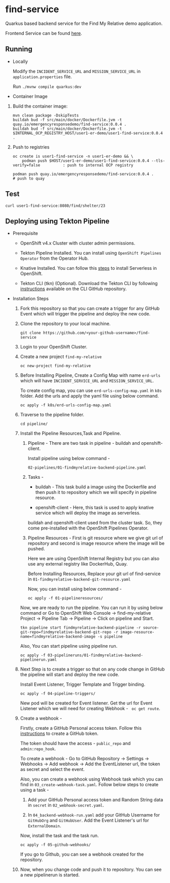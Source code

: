 # find-service

Quarkus based backend service for the Find My Relative demo application.

Frontend Service can be found [here](https://github.com/Emergency-Response-Demo/findmyrelative-frontend). 

## Running

- Locally

    Modify the `INCIDENT_SERVICE_URL` and `MISSION_SERVICE_URL` in `application.properties` file.

    Run `./mvnw compile quarkus:dev`
  
- Container Image

1. Build the container image:
   
    ```
    mvn clean package -DskipTests
    buildah bud -f src/main/docker/Dockerfile.jvm -t quay.io/emergencyresponsedemo/find-service:0.0.4 .
    buildah bud -f src/main/docker/Dockerfile.jvm -t $INTERNAL_OCP_REGISTRY_HOST/user1-er-demo/user1-find-service:0.0.4 .
    ```

2. Push to registries
   ```
   oc create is user1-find-service -n user1-er-demo && \
       podman push $HOST/user1-er-demo/user1-find-service:0.0.4 --tls-verify=false          : push to internal OCP registry 

   podman push quay.io/emergencyresponsedemo/find-service:0.0.4 .                           # push to quay
   ```

## Test

  ```
  curl user1-find-service:8080/find/shelter/23
  ```

  
## Deploying using Tekton Pipeline

* Prerequisite

    - OpenShift v4.x Cluster with cluster admin permissions.
     
    - Tekton Pipeline Installed. You can install using `OpenShift Pipelines Operator` from the Operator Hub.
    
    - Knative Installed. You can follow this [steps](https://docs.openshift.com/container-platform/4.2/serverless/installing-openshift-serverless.html) to install Serverless in OpenShift. 
    
    - Tekton CLI (tkn) (Optional). Download the Tekton CLI by following [instructions](https://github.com/tektoncd/cli#installing-tkn) available on the CLI GitHub repository.

* Installation Steps

    1. Fork this repository so that you can create a trigger for any GitHub Event which will trigger the pipeline and deploy the new code.
    
    2. Clone the repository to your local machine.
    
       ```
       git clone https://github.com/<your-github-username>/find-service
       ```
        
    3. Login to your OpenShift Cluster.
    
    4. Create a new project `find-my-relative`
    
       ``` 
       oc new-project find-my-relative
       ```
         
    5. Before Installing Pipeline, Create a Config Map with name ` erd-urls ` which will have `INCIDENT_SERVICE_URL` and `MISSION_SERVICE_URL`. 
    
       To create config map, you can use `erd-urls-config-map.yaml` in `k8s` folder. Add the urls and apply the yaml file using below command.
    
       ```
       oc apply -f k8s/erd-urls-config-map.yaml
       ```
    
    6. Traverse to the pipeline folder.
        
       ```
       cd pipeline/
       ```   
    
    7. Install the Pipeline Resources,Task and Pipeline.
    
        1. Pipeline - There are two task in pipeline - buildah and openshift-client.
        
            Install pipeline using below command - 
        
            ```
            02-pipelines/01-findmyrelative-backend-pipeline.yaml
            ```
         
        2. Tasks - 
            
            - buildah - This task build a image using the Dockerfile and then push it to repository which we will specify in pipeline resource.
            
            - openshift-client - Here, this task is used to apply knative service which will deploy the image as serverless.
            
            buildah and openshift-client used from the cluster task. So, they come pre-installed with the OpenShift Pipelines Operator.
            
        3. Pipeline Resources - First is git resource where we give git url of repository and second is image resource where the image will be pushed.
        
            Here we are using OpenShift Internal Registry but you can also use any external registry like DockerHub, Quay. 
            
            Before Installing Resources, Replace your git url of find-service in `01-findmyrelative-backend-git-resource.yaml`
            
            Now, you can install using below command - 
            
            ```
            oc apply -f 01-pipelineresources/
            ``` 
        
        Now, we are ready to run the pipeline. You can run it by using below command or Go to OpenShift Web Console -> find-my-relative Project -> Pipeline Tab -> Pipeline -> Click on pipeline and Start.
        
        ``` 
        tkn pipeline start findmyrelative-backend-pipeline -r source-git-repo=findmyrelative-backend-git-repo -r image-resource-name=findmyrelative-backend-image -s pipeline
        ```  
        
        Also, You can start pipeline using pipeline run.      
        
        ```
        oc apply -f 03-pipelineruns/01-findmyrelative-backend-pipelinerun.yaml
        ```
              
    8. Next Step is to create a trigger so that on any code change in GitHub the pipeline will start and deploy the new code. 
         
        Install Event Listener, Trigger Template and Trigger binding.
        
        ```
        oc apply -f 04-pipeline-triggers/
        ```
        
        New pod will be created for Event listener. Get the url for Event Listener which we will need for creating Webhook - ` oc get route`.
    
    9. Create a webhook  -
    
        Firstly, create a GitHub Personal access token. Follow this [instructions](https://help.github.com/en/github/authenticating-to-github/creating-a-personal-access-token-for-the-command-line#creating-a-token) to create a GitHub token.
        
        The token should have the access - `public_repo`  and `admin:repo_hook`.  
        
        To create a webhook - Go to GitHub Repository -> Settings -> Webhooks -> Add webhook -> Add the EventListener url, the token as secret and select the event.
        
        Also, you can create a webhook using Webhook task which you can find in `03_create-webhook-task.yaml`. Follow below steps to create using a task - 
        
          1. Add your GitHub Personal access token and Random String data in `secret` in `02_webhook-secret.yaml`.
       
          2. In `04_backend-webhook-run.yaml` add your GitHub Username for `GitHubOrg` and `GitHubUser`. Add the Event Listener's url for `ExternalDomain`.
        
        Now, install the task and the task run.
        
        ```
        oc apply -f 05-github-webhooks/
        ```
        
        If you go to Github, you can see a webhook created for the repository.   
        
    10. Now, when you change code and push it to repository. You can see a new pipelinerun is started.              
        

